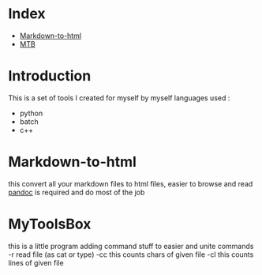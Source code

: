 # Index
  - [Markdown-to-html](#Markdown-to-html)
  - [MTB](#MyToolsBox)

# Introduction
This is a set of tools I created for myself by myself
languages used :
  - python
  - batch
  - c++
  
# Markdown-to-html
this convert all your markdown files to html files, easier to browse and read
[pandoc](https://pandoc.org/) is required and do most of the job

# MyToolsBox
this is a little program adding command stuff to easier and unite commands
  -r read file (as cat or type)
  -cc this counts chars of given file
  -cl this counts lines of given file
  
